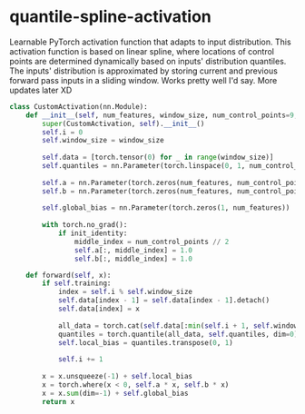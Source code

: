 # quantile-spline-activation
Learnable PyTorch activation function that adapts to input distribution. This activation function is based on linear spline, where locations of control points are determined dynamically based on inputs' distribution quantiles. The inputs' distribution is approximated by storing current and previous forward pass inputs in a sliding window. Works pretty well I'd say. More updates later XD

```python
class CustomActivation(nn.Module):
    def __init__(self, num_features, window_size, num_control_points=9, init_identity=True):
        super(CustomActivation, self).__init__()
        self.i = 0
        self.window_size = window_size
        
        self.data = [torch.tensor(0) for _ in range(window_size)]
        self.quantiles = nn.Parameter(torch.linspace(0, 1, num_control_points + 2)[1:-1], requires_grad=False)
        
        self.a = nn.Parameter(torch.zeros(num_features, num_control_points))
        self.b = nn.Parameter(torch.zeros(num_features, num_control_points))
        
        self.global_bias = nn.Parameter(torch.zeros(1, num_features))
                
        with torch.no_grad():
            if init_identity:
                middle_index = num_control_points // 2
                self.a[:, middle_index] = 1.0
                self.b[:, middle_index] = 1.0

    def forward(self, x):
        if self.training:
            index = self.i % self.window_size
            self.data[index - 1] = self.data[index - 1].detach()            
            self.data[index] = x
            
            all_data = torch.cat(self.data[:min(self.i + 1, self.window_size)], dim=0)
            quantiles = torch.quantile(all_data, self.quantiles, dim=0)
            self.local_bias = quantiles.transpose(0, 1)
            
            self.i += 1
                
        x = x.unsqueeze(-1) + self.local_bias
        x = torch.where(x < 0, self.a * x, self.b * x)
        x = x.sum(dim=-1) + self.global_bias            
        return x
```

